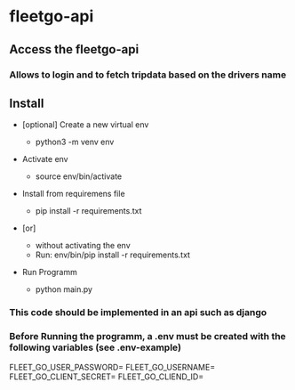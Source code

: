 # fleetgo-api

## Access the fleetgo-api

### Allows to login and to fetch tripdata based on the drivers name


## Install

- [optional] Create a new virtual env
  - python3 -m venv env
- Activate env
  - source env/bin/activate
- Install from requiremens file
  - pip install -r requirements.txt 
 
- [or]
  - without activating the env
  - Run:
    env/bin/pip install -r requirements.txt
    
- Run Programm
  - python main.py
  
  
### This code should be implemented in an api such as django

### Before Running the programm, a .env must be created with the following variables (see .env-example)
FLEET_GO_USER_PASSWORD=
FLEET_GO_USERNAME=
FLEET_GO_CLIENT_SECRET=
FLEET_GO_CLIEND_ID=
